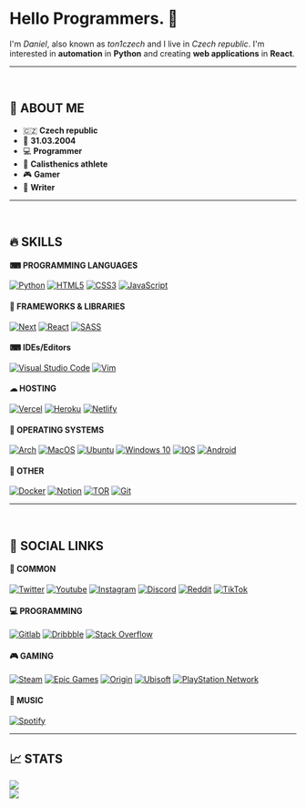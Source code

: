 # **Hello Programmers.** 🙏

I'm _Daniel_, also known as _ton1czech_ and I live in _Czech republic_. I'm interested in **automation** in **Python** and creating **web applications** in **React**.

---

<br />

## 💭 **ABOUT ME**

- 🇨🇿 **Czech republic**
- 👶 **31.03.2004**
- 💻 **Programmer**
- 💪 **Calisthenics athlete**
- 🎮 **Gamer**
- 📖 **Writer**

---

<br />

## 🔥 **SKILLS**

#### ⌨ **PROGRAMMING LANGUAGES**

[<img alt="Python" src="https://img.shields.io/badge/python-%2314354C.svg?style=for-the-badge&logo=python&logoColor=white"/>](https://python.org/)
[<img alt="HTML5" src="https://img.shields.io/badge/html5-%23E34F26.svg?style=for-the-badge&logo=html5&logoColor=white"/>](https://html.com/)
[<img alt="CSS3" src="https://img.shields.io/badge/css3-%231572B6.svg?style=for-the-badge&logo=css3&logoColor=white"/>](https://w3schools.com/Css/)
[<img alt="JavaScript" src="https://img.shields.io/badge/javascript-%23323330.svg?style=for-the-badge&logo=javascript&logoColor=%23F7DF1E"/>](https://javascript.com/)

<div style="margin: 0 0 15px 0"></div>

#### 💎 **FRAMEWORKS & LIBRARIES**

[<img alt="Next" src="https://img.shields.io/badge/Next-black?style=for-the-badge&logo=next.js&logoColor=white" />](https://nextjs.org/)
[<img alt="React" src="https://img.shields.io/badge/react-%2320232a.svg?style=for-the-badge&logo=react&logoColor=%2361DAFB"/>](https://reactjs.org/)
[<img alt="SASS" src="https://img.shields.io/badge/SASS-hotpink.svg?style=for-the-badge&logo=SASS&logoColor=white"/>](https://sass-lang.com/)

<div style="margin: 0 0 15px 0"></div>

#### ⌨ IDEs/Editors

[<img alt="Visual Studio Code" src="https://img.shields.io/badge/Visual_Studio_Code-0078d7.svg?style=for-the-badge&logo=visual-studio-code&logoColor=white"/>](https://code.visualstudio.com/)
[<img alt="Vim" src="https://img.shields.io/badge/VIM-%2311AB00.svg?style=for-the-badge&logo=vim&logoColor=white"/>](https://vim.org/)

<div style="margin: 0 0 15px 0"></div>

#### ☁ **HOSTING**

[<img alt="Vercel" src="https://img.shields.io/badge/vercel-%23000000.svg?style=for-the-badge&logo=vercel&logoColor=white" />](https://vercel.com)
[<img alt="Heroku" src="https://img.shields.io/badge/heroku-%23430098.svg?style=for-the-badge&logo=heroku&logoColor=white"/>](https://heroku.com)
[<img alt="Netlify" src="https://img.shields.io/badge/netlify-%233BACBC.svg?style=for-the-badge&logo=netlify&logoColor=white"/>](https://netlify.com)

<div style="margin: 0 0 15px 0"></div>

#### 🔵 **OPERATING SYSTEMS**

[<img alt="Arch" src="https://img.shields.io/badge/Arch-1793D1?style=for-the-badge&logo=arch-linux&logoColor=white" />](https://archlinux.org/)
[<img alt="MacOS" src="https://img.shields.io/badge/MacOS-000000?style=for-the-badge&logo=macos&logoColor=white">](https://apple.com/macos/)
[<img alt="Ubuntu" src="https://img.shields.io/badge/Ubuntu-E95420?style=for-the-badge&logo=ubuntu&logoColor=white" />](https://ubuntu.com/)
[<img alt="Windows 10" src="https://img.shields.io/badge/Windows_10-0078D6?style=for-the-badge&logo=windows&logoColor=white" />](https://microsoft.com/software-download/windows10ISO)
[<img alt="IOS" src="https://img.shields.io/badge/iOS-000000?style=for-the-badge&logo=ios&logoColor=white">](https://apple.com/ios/)
[<img alt="Android" src="https://img.shields.io/badge/Android-3DDC84?style=for-the-badge&logo=android&logoColor=white" />](https://android.com/)

<div style="margin: 0 0 15px 0"></div>

#### 🎈 **OTHER**

[<img alt="Docker" src="https://img.shields.io/badge/docker-%230db7ed.svg?style=for-the-badge&logo=docker&logoColor=white"/>](https://docker.com/)
[<img alt="Notion" src="https://img.shields.io/badge/Notion-%23000000.svg?style=for-the-badge&logo=notion&logoColor=white"/>](https:/notion.so/)
[<img alt="TOR" src="https://img.shields.io/badge/tor-%237E4798.svg?style=for-the-badge&logo=tor-project&logoColor=white" />](https://torproject.org/)
[<img alt="Git" src="https://img.shields.io/badge/git-%23F05033.svg?style=for-the-badge&logo=git&logoColor=white" />](https://git-scm.com/)

---

<br />

## 💫 **SOCIAL LINKS**

#### 🎇 **COMMON**

[<img alt="Twitter" src="https://img.shields.io/badge/@ton1czech-%231DA1F2.svg?style=for-the-badge&logo=Twitter&logoColor=white"/>](https://twitter.com/ton1czech)
[<img alt="Youtube" src="https://img.shields.io/badge/@ton1czech-%23FF0000.svg?style=for-the-badge&logo=YouTube&logoColor=white"/>](https://www.youtube.com/channel/UCblA_CnykG2Dw_6IMwZ9z9A)
[<img alt="Instagram" src="https://img.shields.io/badge/@ton1czech-%23E4405F.svg?style=for-the-badge&logo=Instagram&logoColor=white"/>](https://instagram.com/ton1czech)
[<img alt="Discord" src="https://img.shields.io/badge/@ton1czech-%237289DA.svg?style=for-the-badge&logo=discord&logoColor=white"/>]()
[<img alt="Reddit" src="https://img.shields.io/badge/@ton1czech-FF4500?style=for-the-badge&logo=reddit&logoColor=white" />](https://reddit.com/user/ton1czech)
[<img alt="TikTok" src="https://img.shields.io/badge/@t0nczech-%23000000.svg?style=for-the-badge&logo=TikTok&logoColor=white" />]()

#### 💻 **PROGRAMMING**

[<img alt="Gitlab" src="https://img.shields.io/badge/@ton1czech-%23181717.svg?style=for-the-badge&logo=gitlab&logoColor=white" />](https://gitlab/ton1czech)
[<img alt="Dribbble" src="https://img.shields.io/badge/@ton1czech-EA4C89?style=for-the-badge&logo=dribbble&logoColor=white" />](https://dribbble.com/ton1czech)
[<img alt="Stack Overflow" src="https://img.shields.io/badge/@ton1czech-FE7A16?style=for-the-badge&logo=stack-overflow&logoColor=white"/>](https://stackoverflow.com/users/15073347/ton1czech)

#### 🎮 **GAMING**

[<img alt="Steam" src="https://img.shields.io/badge/@ton1czech-%23000000.svg?style=for-the-badge&logo=steam&logoColor=white"/>](https://steamcommunity.com/id/ton1czech/)
[<img alt="Epic Games" src="https://img.shields.io/badge/@ton1czech-%23313131.svg?style=for-the-badge&logo=epicgames&logoColor=white"/>]()
[<img alt="Origin" src="https://img.shields.io/badge/@ton1czech-%23F56C2D.svg?style=for-the-badge&logo=Origin&logoColor=white"/>]()
[<img alt="Ubisoft" src="https://img.shields.io/badge/@ton1czech-%23F5F5F5.svg?style=for-the-badge&logo=Ubisoft&logoColor=black"/>]()
[<img alt="PlayStation Network" src="https://img.shields.io/badge/@ton1czech-%230070D1.svg?style=for-the-badge&logo=Playstation&logoColor=white"/>]()

#### 🎵 **MUSIC**

[<img alt="Spotify" src="https://img.shields.io/badge/@ton1czech-1ED760?style=for-the-badge&logo=spotify&logoColor=white" />](https://open.spotify.com/user/212btc3myry7hwb45aybf4efi)

---

## 📈 **STATS**

![](https://github-readme-stats.vercel.app/api/top-langs/?username=ton1czech&theme=dracula&langs_count=10&layout=compact) <br />
![](https://github-readme-stats.vercel.app/api/wakatime?username=ton1czech&theme=dracula&layout=compact)

